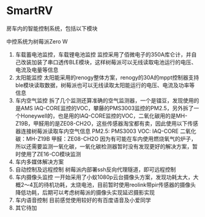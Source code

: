 # SmartRV

房车内的智能控制系统，包括以下模块

中控系统为树莓派Zero W

1. 车载蓄电池监控，车载锂电池监控
监控采用了佰微电子的350A库仑计，并自己改装加装了串口透传BLE模块，这样树莓派可以无线读取电池运行的电压、电流及电量等信息
2. 太阳能监控
太阳能采用的renogy整体方案，renogy的30A的mppt控制器支持ble模块读取数据，树莓派也可以无线读取太阳能运行的电压、电流及功率等信息
3. 车内空气监控
拆了几个监测还算准确的空气监测器，一个是镭豆，发现使用的是AMS IAQ-CORE监控的VOC，攀藤的PMS3003监控的PM2.5，另外拆了一个Honeywell的，也是用的IAQ-CORE监控的VOC，二氧化碳用的是MH-Z19B，甲醛用的是ZE08-CH2O，这些传感器淘宝都有卖，因此使用以下传感器连接树莓派读取车内空气信息
PM2.5: PMS3003
VOC: IAQ-CORE
二氧化碳：MH-Z19B
甲醛：ZE08-CH2O
因为有可能在车内使用燃烧氧气的炉子，所以还需要监测一氧化碳，一氧化碳检测器暂时没有发现更好的解决方案，暂时使用了ZE16-CO模块监测
4. 车内多媒体解决方案
5. 自动控制及远程控制
树莓派内部署ssh反向代理隧道，即可远程控制
6. 车内摄像头监控
一开始采用了小蚁1080p云台摄像头方案，发现功耗太大，大概2～4瓦的待机功耗，太烧电池，目前暂时使用reolink带pir传感器的摄像头降低功耗，后期可以考虑树莓派的摄像头实现延迟摄影实现
7. 车内语音控制
目前感觉使用较好的有百度语音及小爱同学
8. 其它待加
